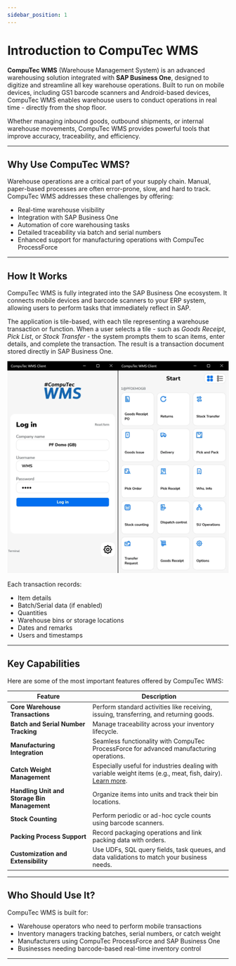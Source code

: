 ```yaml
---
sidebar_position: 1
---
```


# Introduction to CompuTec WMS

**CompuTec WMS** (Warehouse Management System) is an advanced warehousing solution integrated with **SAP Business One**, designed to digitize and streamline all key warehouse operations. Built to run on mobile devices, including GS1 barcode scanners and Android-based devices, CompuTec WMS enables warehouse users to conduct operations in real time - directly from the shop floor.

Whether managing inbound goods, outbound shipments, or internal warehouse movements, CompuTec WMS provides powerful tools that improve accuracy, traceability, and efficiency.

---

## Why Use CompuTec WMS?

Warehouse operations are a critical part of your supply chain. Manual, paper-based processes are often error-prone, slow, and hard to track. CompuTec WMS addresses these challenges by offering:

- Real-time warehouse visibility
- Integration with SAP Business One
- Automation of core warehousing tasks
- Detailed traceability via batch and serial numbers
- Enhanced support for manufacturing operations with CompuTec ProcessForce

---

## How It Works

CompuTec WMS is fully integrated into the SAP Business One ecosystem. It connects mobile devices and barcode scanners to your ERP system, allowing users to perform tasks that immediately reflect in SAP.

The application is tile-based, with each tile representing a warehouse transaction or function. When a user selects a tile - such as *Goods Receipt*, *Pick List*, or *Stock Transfer* - the system prompts them to scan items, enter details, and complete the transaction. The result is a transaction document stored directly in SAP Business One.

![WMS Main Menu](./media/index/wmsmenu.webp)

Each transaction records:

- Item details
- Batch/Serial data (if enabled)
- Quantities
- Warehouse bins or storage locations
- Dates and remarks
- Users and timestamps

---

## Key Capabilities

Here are some of the most important features offered by CompuTec WMS:

| Feature | Description |
|--------|-------------|
| **Core Warehouse Transactions** | Perform standard activities like receiving, issuing, transferring, and returning goods. |
| **Batch and Serial Number Tracking** | Manage traceability across your inventory lifecycle. |
| **Manufacturing Integration** | Seamless functionality with CompuTec ProcessForce for advanced manufacturing operations. |
| **Catch Weight Management** | Especially useful for industries dealing with variable weight items (e.g., meat, fish, dairy). [Learn more](./user-guide/catch-weight.md). |
| **Handling Unit and Storage Bin Management** | Organize items into units and track their bin locations. |
| **Stock Counting** | Perform periodic or ad-hoc cycle counts using barcode scanners. |
| **Packing Process Support** | Record packaging operations and link packing data with orders. |
| **Customization and Extensibility** | Use UDFs, SQL query fields, task queues, and data validations to match your business needs. |

---

## Who Should Use It?

CompuTec WMS is built for:

- Warehouse operators who need to perform mobile transactions
- Inventory managers tracking batches, serial numbers, or catch weight
- Manufacturers using CompuTec ProcessForce and SAP Business One
- Businesses needing barcode-based real-time inventory control

---
